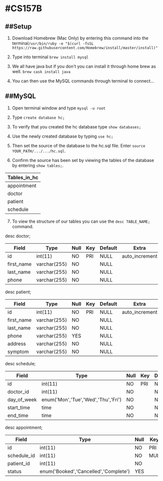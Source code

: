 #CS157B
======

##Setup
---

1. Download Homebrew (Mac Only) by entering this command into the terminal`/usr/bin/ruby -e "$(curl -fsSL https://raw.githubusercontent.com/Homebrew/install/master/install)"`

2. Type into terminal `brew install mysql`

3. We all have java but if you don't you can install it through home brew as well. `brew cask install java`

4. You can then use the MySQL commands through terminal to connect...

##MySQL
---

1. Open terminal window and type `mysql -u root`

2. Type `create database hc;` 

3. To verify that you created the hc database type `show databases;` 

4. Use the newly created database by typing `use hc;`

5. Then set the source of the database to the hc.sql file. Enter `source YOUR_PATH/.../.../hc.sql`. 

6. Confirm the source has been set by viewing the tables of the database by entering `show tables;`. 

| Tables_in_hc  |
| ------------- |
| appointment   | 
| doctor        | 
| patient       |
| schedule      | 

7. To view the structure of our tables you can use the `desc TABLE_NAME;` command. 

desc doctor;

| Field      | Type         | Null | Key | Default | Extra          |
| -----------|--------------|------|-----|---------|----------------|
| id         | int(11)      | NO   | PRI | NULL    | auto_increment |
| first_name | varchar(255) | NO   |     | NULL    |                |
| last_name  | varchar(255) | NO   |     | NULL    |                |
| phone      | varchar(255) | NO   |     | NULL    |                |


desc patient;

| Field      | Type         | Null | Key | Default | Extra          |
|------------|--------------|------|-----|---------|----------------|
| id         | int(11)      | NO   | PRI | NULL    | auto_increment |
| first_name | varchar(255) | NO   |     | NULL    |                |
| last_name  | varchar(255) | NO   |     | NULL    |                |
| phone      | varchar(255) | YES  |     | NULL    |                |
| address    | varchar(255) | NO   |     | NULL    |                |
| symptom    | varchar(255) | NO   |     | NULL    |                |

desc schedule; 

| Field       | Type                                | Null | Key | Default | Extra          |
|-------------|-------------------------------------|------|-----|---------|----------------|
| id          | int(11)                             | NO   | PRI | NULL    | auto_increment |
| doctor_id   | int(11)                             | NO   |     | NULL    |                |
| day_of_week | enum('Mon','Tue','Wed','Thu','Fri') | NO   |     | NULL    |                |
| start_time  | time                                | NO   |     | NULL    |                |
| end_time    | time                                | NO   |     | NULL    |                |


desc appointment;

| Field       | Type                                  | Null | Key | Default | Extra          |
|-------------|---------------------------------------|------|-----|---------|----------------|
| id          | int(11)                               | NO   | PRI | NULL    | auto_increment |
| schedule_id | int(11)                               | NO   | MUL | NULL    |                |
| patient_id  | int(11)                               | NO   |     | NULL    |                |
| status      | enum('Booked','Cancelled','Complete') | YES  |     | NULL    |                |

